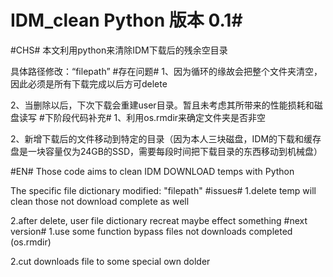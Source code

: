# IDM_clean Python 版本 0.1#
#CHS#
本文利用python来清除IDM下载后的残余空目录

具体路径修改：“filepath”
#存在问题#
1、因为循环的缘故会把整个文件夹清空，因此必须是所有下载完成以后方可delete

2、当删除以后，下次下载会重建user目录。暂且未考虑其所带来的性能损耗和磁盘读写
#下阶段代码补充#
1、利用os.rmdir来确定文件夹是否非空

2、新增下载后的文件移动到特定的目录（因为本人三块磁盘，IDM的下载和缓存盘是一块容量仅为24GB的SSD，需要每段时间把下载目录的东西移动到机械盘）
    
    
#EN#
Those code aims to clean IDM DOWNLOAD temps with Python

The specific file dictionary modified: "filepath"
#issues#
1.delete temp will clean those not download complete as well

2.after delete, user file dictionary recreat maybe effect something
#next version#
1.use some function bypass files not downloads completed (os.rmdir)

2.cut downloads file to some special own dolder
